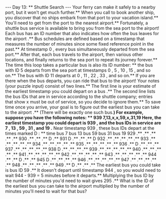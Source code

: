 --- Day 13: ** Shuttle Search ---
Your ferry can make it safely to a nearby port, but it won't get much further.** When you call to book another ship, you discover that no ships embark from that port to your vacation island.** You'll need to get from the port to the nearest airport.**
Fortunately, a shuttle bus service is available to bring you from the sea port to the airport!  Each bus has an ID number that also indicates
how often the bus leaves for the airport
.**
Bus schedules are defined based on a
timestamp
that measures the
number of minutes
since some fixed reference point in the past.** At timestamp
0
, every bus simultaneously departed from the sea port.** After that, each bus travels to the airport, then various other locations, and finally returns to the sea port to repeat its journey forever.**
The time this loop takes a particular bus is also its ID number: ** the bus with ID
5
departs from the sea port at timestamps
0
,
5
,
10
,
15
, and so on.** The bus with ID
11
departs at
0
,
11
,
22
,
33
, and so on.** If you are there when the bus departs, you can ride that bus to the airport!
Your notes (your puzzle input) consist of two lines.**  The first line is your estimate of the
earliest timestamp you could depart on a bus
.** The second line lists the bus IDs that are in service according to the shuttle company; entries that show
x
must be out of service, so you decide to ignore them.**
To save time once you arrive, your goal is to figure out
the earliest bus you can take to the airport
.** (There will be exactly one such bus.**)
For example, suppose you have the following notes: **
939
7,13,x,x,59,x,31,19
Here, the earliest timestamp you could depart is
939
, and the bus IDs in service are
7
,
13
,
59
,
31
, and
19
.** Near timestamp
939
, these bus IDs depart at the times marked
D
: **
time   bus 7   bus 13  bus 59  bus 31  bus 19
929      .**       .**       .**       .**       .**
930      .**       .**       .**       D       .**
931      D       .**       .**       .**       D
932      .**       .**       .**       .**       .**
933      .**       .**       .**       .**       .**
934      .**       .**       .**       .**       .**
935      .**       .**       .**       .**       .**
936      .**       D       .**       .**       .**
937      .**       .**       .**       .**       .**
938      D       .**       .**       .**       .**
939      .**       .**       .**       .**       .**
940      .**       .**       .**       .**       .**
941      .**       .**       .**       .**       .**
942      .**       .**       .**       .**       .**
943      .**       .**       .**       .**       .**
944      .**       .**       D       .**       .**
945      D       .**       .**       .**       .**
946      .**       .**       .**       .**       .**
947      .**       .**       .**       .**       .**
948      .**       .**       .**       .**       .**
949      .**       D       .**       .**       .**
The earliest bus you could take is bus ID
59
.** It doesn't depart until timestamp
944
, so you would need to wait
944 - 939 = 5
minutes before it departs.** Multiplying the bus ID by the number of minutes you'd need to wait gives
295
.**
What is the ID of the earliest bus you can take to the airport multiplied by the number of minutes you'll need to wait for that bus?